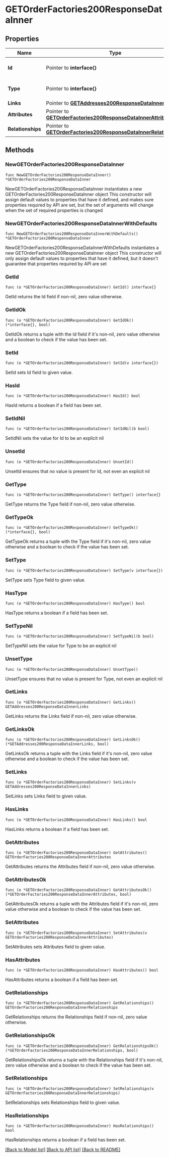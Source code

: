 # GETOrderFactories200ResponseDataInner

## Properties

Name | Type | Description | Notes
------------ | ------------- | ------------- | -------------
**Id** | Pointer to **interface{}** | The resource&#39;s id | [optional] 
**Type** | Pointer to **interface{}** | The resource&#39;s type | [optional] 
**Links** | Pointer to [**GETAddresses200ResponseDataInnerLinks**](GETAddresses200ResponseDataInnerLinks.md) |  | [optional] 
**Attributes** | Pointer to [**GETOrderFactories200ResponseDataInnerAttributes**](GETOrderFactories200ResponseDataInnerAttributes.md) |  | [optional] 
**Relationships** | Pointer to [**GETOrderFactories200ResponseDataInnerRelationships**](GETOrderFactories200ResponseDataInnerRelationships.md) |  | [optional] 

## Methods

### NewGETOrderFactories200ResponseDataInner

`func NewGETOrderFactories200ResponseDataInner() *GETOrderFactories200ResponseDataInner`

NewGETOrderFactories200ResponseDataInner instantiates a new GETOrderFactories200ResponseDataInner object
This constructor will assign default values to properties that have it defined,
and makes sure properties required by API are set, but the set of arguments
will change when the set of required properties is changed

### NewGETOrderFactories200ResponseDataInnerWithDefaults

`func NewGETOrderFactories200ResponseDataInnerWithDefaults() *GETOrderFactories200ResponseDataInner`

NewGETOrderFactories200ResponseDataInnerWithDefaults instantiates a new GETOrderFactories200ResponseDataInner object
This constructor will only assign default values to properties that have it defined,
but it doesn't guarantee that properties required by API are set

### GetId

`func (o *GETOrderFactories200ResponseDataInner) GetId() interface{}`

GetId returns the Id field if non-nil, zero value otherwise.

### GetIdOk

`func (o *GETOrderFactories200ResponseDataInner) GetIdOk() (*interface{}, bool)`

GetIdOk returns a tuple with the Id field if it's non-nil, zero value otherwise
and a boolean to check if the value has been set.

### SetId

`func (o *GETOrderFactories200ResponseDataInner) SetId(v interface{})`

SetId sets Id field to given value.

### HasId

`func (o *GETOrderFactories200ResponseDataInner) HasId() bool`

HasId returns a boolean if a field has been set.

### SetIdNil

`func (o *GETOrderFactories200ResponseDataInner) SetIdNil(b bool)`

 SetIdNil sets the value for Id to be an explicit nil

### UnsetId
`func (o *GETOrderFactories200ResponseDataInner) UnsetId()`

UnsetId ensures that no value is present for Id, not even an explicit nil
### GetType

`func (o *GETOrderFactories200ResponseDataInner) GetType() interface{}`

GetType returns the Type field if non-nil, zero value otherwise.

### GetTypeOk

`func (o *GETOrderFactories200ResponseDataInner) GetTypeOk() (*interface{}, bool)`

GetTypeOk returns a tuple with the Type field if it's non-nil, zero value otherwise
and a boolean to check if the value has been set.

### SetType

`func (o *GETOrderFactories200ResponseDataInner) SetType(v interface{})`

SetType sets Type field to given value.

### HasType

`func (o *GETOrderFactories200ResponseDataInner) HasType() bool`

HasType returns a boolean if a field has been set.

### SetTypeNil

`func (o *GETOrderFactories200ResponseDataInner) SetTypeNil(b bool)`

 SetTypeNil sets the value for Type to be an explicit nil

### UnsetType
`func (o *GETOrderFactories200ResponseDataInner) UnsetType()`

UnsetType ensures that no value is present for Type, not even an explicit nil
### GetLinks

`func (o *GETOrderFactories200ResponseDataInner) GetLinks() GETAddresses200ResponseDataInnerLinks`

GetLinks returns the Links field if non-nil, zero value otherwise.

### GetLinksOk

`func (o *GETOrderFactories200ResponseDataInner) GetLinksOk() (*GETAddresses200ResponseDataInnerLinks, bool)`

GetLinksOk returns a tuple with the Links field if it's non-nil, zero value otherwise
and a boolean to check if the value has been set.

### SetLinks

`func (o *GETOrderFactories200ResponseDataInner) SetLinks(v GETAddresses200ResponseDataInnerLinks)`

SetLinks sets Links field to given value.

### HasLinks

`func (o *GETOrderFactories200ResponseDataInner) HasLinks() bool`

HasLinks returns a boolean if a field has been set.

### GetAttributes

`func (o *GETOrderFactories200ResponseDataInner) GetAttributes() GETOrderFactories200ResponseDataInnerAttributes`

GetAttributes returns the Attributes field if non-nil, zero value otherwise.

### GetAttributesOk

`func (o *GETOrderFactories200ResponseDataInner) GetAttributesOk() (*GETOrderFactories200ResponseDataInnerAttributes, bool)`

GetAttributesOk returns a tuple with the Attributes field if it's non-nil, zero value otherwise
and a boolean to check if the value has been set.

### SetAttributes

`func (o *GETOrderFactories200ResponseDataInner) SetAttributes(v GETOrderFactories200ResponseDataInnerAttributes)`

SetAttributes sets Attributes field to given value.

### HasAttributes

`func (o *GETOrderFactories200ResponseDataInner) HasAttributes() bool`

HasAttributes returns a boolean if a field has been set.

### GetRelationships

`func (o *GETOrderFactories200ResponseDataInner) GetRelationships() GETOrderFactories200ResponseDataInnerRelationships`

GetRelationships returns the Relationships field if non-nil, zero value otherwise.

### GetRelationshipsOk

`func (o *GETOrderFactories200ResponseDataInner) GetRelationshipsOk() (*GETOrderFactories200ResponseDataInnerRelationships, bool)`

GetRelationshipsOk returns a tuple with the Relationships field if it's non-nil, zero value otherwise
and a boolean to check if the value has been set.

### SetRelationships

`func (o *GETOrderFactories200ResponseDataInner) SetRelationships(v GETOrderFactories200ResponseDataInnerRelationships)`

SetRelationships sets Relationships field to given value.

### HasRelationships

`func (o *GETOrderFactories200ResponseDataInner) HasRelationships() bool`

HasRelationships returns a boolean if a field has been set.


[[Back to Model list]](../README.md#documentation-for-models) [[Back to API list]](../README.md#documentation-for-api-endpoints) [[Back to README]](../README.md)


